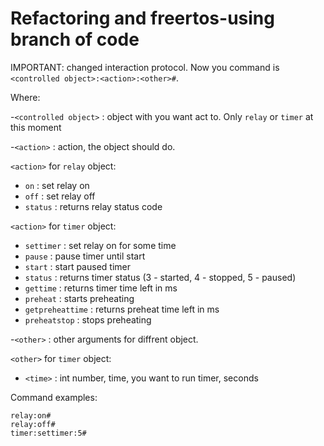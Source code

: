 ﻿# Refactoring and freertos-using branch of code

IMPORTANT: changed interaction protocol. Now you command is
 `<controlled object>:<action>:<other>#`.



Where:

-`<controlled object>` : object with you want act to. Only `relay` or `timer` at this moment

-`<action>` : action, the object should do. 

 `<action>` for `relay` object:
 - `on` : set relay on
 - `off` : set relay off
 - `status` : returns relay status code
 
 `<action>` for `timer` object:
 - `settimer` : set relay on for some time
 - `pause` : pause timer until start
 - `start` : start paused timer
 - `status` : returns timer status (3 - started, 4 - stopped, 5 - paused)
 - `gettime` : returns timer time left in ms
 - `preheat` : starts preheating
 - `getpreheattime` : returns preheat time left in ms
 - `preheatstop` : stops preheating

-`<other>` : other arguments for diffrent object.
 
`<other>` for `timer` object:	 

 -  `<time>` : int number, time, you want to run timer, seconds



Command examples:
 

    relay:on#
    relay:off#
    timer:settimer:5#
